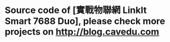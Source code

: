 # Source code of [實戰物聯網 LinkIt Smart 7688 Duo], please check more projects on http://blog.cavedu.com
